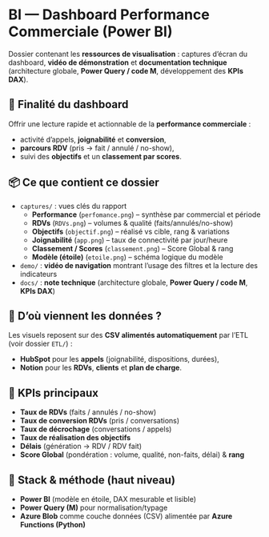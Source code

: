# BI — Dashboard Performance Commerciale (Power BI)

Dossier contenant les **ressources de visualisation** : captures d’écran du dashboard, **vidéo de démonstration** et **documentation technique** (architecture globale, **Power Query / code M**, développement des **KPIs DAX**).

## 🎯 Finalité du dashboard
Offrir une lecture rapide et actionnable de la **performance commerciale** :
- activité d’appels, **joignabilité** et **conversion**,
- **parcours RDV** (pris → fait / annulé / no-show),
- suivi des **objectifs** et un **classement par scores**.

## 📦 Ce que contient ce dossier
- `captures/` : vues clés du rapport  
  - **Performance** (`perfomance.png`) – synthèse par commercial et période  
  - **RDVs** (`RDVs.png`) – volumes & qualité (faits/annulés/no-show)  
  - **Objectifs** (`objectif.png`) – réalisé vs cible, rang & variations  
  - **Joignabilité** (`app.png`) – taux de connectivité par jour/heure  
  - **Classement / Scores** (`classement.png`) – Score Global & rang  
  - **Modèle (étoile)** (`etoile.png`) – schéma logique du modèle
- `demo/` : **vidéo de navigation** montrant l’usage des filtres et la lecture des indicateurs
- `docs/` : **note technique** (architecture globale, **Power Query / code M**, **KPIs DAX**)

## 🔗 D’où viennent les données ?
Les visuels reposent sur des **CSV alimentés automatiquement** par l’ETL (voir dossier `ETL/`) :
- **HubSpot** pour les **appels** (joignabilité, dispositions, durées),
- **Notion** pour les **RDVs**, **clients** et **plan de charge**.

## 🧪 KPIs principaux
- **Taux de RDVs** (faits / annulés / no-show)  
- **Taux de conversion RDVs** (pris / conversations)  
- **Taux de décrochage** (conversations / appels)  
- **Taux de réalisation des objectifs**  
- **Délais** (génération → RDV / RDV fait)  
- **Score Global** (pondération : volume, qualité, non-faits, délai) & **rang**

## 🧰 Stack & méthode (haut niveau)
- **Power BI** (modèle en étoile, DAX mesurable et lisible)
- **Power Query (M)** pour normalisation/typage
- **Azure Blob** comme couche données (CSV) alimentée par **Azure Functions (Python)**


